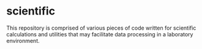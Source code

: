 # scientific

This repository is comprised of various pieces of code written for scientific calculations and utilities that may facilitate data processing in a laboratory environment.
